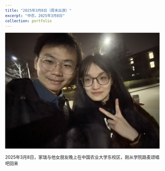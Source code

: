 ```yaml
---
title: "2025年3月8日（周末出游）"
excerpt: "中农，2025年3月8日"
collection: portfolio
---
```


<img src='/images/zhoumo.jpg' width='500px' height='auto'>

2025年3月8日，家瑞与他女朋友晚上在中国农业大学东校区，刚从学院路麦颂唱吧回来
